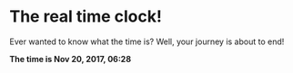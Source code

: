 # The real time clock!

Ever wanted to know what the time is? Well, your journey is about to end!

**The time is Nov 20, 2017, 06:28**